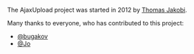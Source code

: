 The AjaxUpload project was started in 2012 by [Thomas Jakobi](https://github.com/Jako).

Many thanks to everyone, who has contributed to this project:

* [@bugakov](https://github.com/bugakov)
* [@Jo](http://forums.modx.com/u/krischel)
